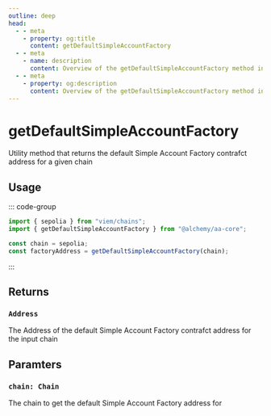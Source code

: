 ```yaml
---
outline: deep
head:
  - - meta
    - property: og:title
      content: getDefaultSimpleAccountFactory
  - - meta
    - name: description
      content: Overview of the getDefaultSimpleAccountFactory method in aa-core utils
  - - meta
    - property: og:description
      content: Overview of the getDefaultSimpleAccountFactory method in aa-core utils
---
```


# getDefaultSimpleAccountFactory

Utility method that returns the default Simple Account Factory contrafct address for a given chain

## Usage

::: code-group

```ts [example.ts]
import { sepolia } from "viem/chains";
import { getDefaultSimpleAccountFactory } from "@alchemy/aa-core";

const chain = sepolia;
const factoryAddress = getDefaultSimpleAccountFactory(chain);
```

:::

## Returns

### `Address`

The Address of the default Simple Account Factory contrafct address for the input chain

## Paramters

### `chain: Chain`

The chain to get the default Simple Account Factory address for
